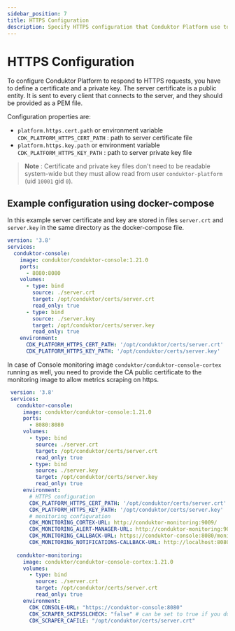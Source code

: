 ```yaml
---
sidebar_position: 7
title: HTTPS Configuration
description: Specify HTTPS configuration that Conduktor Platform use to respond to HTTPS requests.
---
```


# HTTPS Configuration
To configure Conduktor Platform to respond to HTTPS requests, you have to define a certificate and a private key.
The server certificate is a public entity. It is sent to every client that connects to the server, and they should be provided as a PEM file.

Configuration properties are: 
- `platform.https.cert.path` or environment variable `CDK_PLATFORM_HTTPS_CERT_PATH` : path to server certificate file
- `platform.https.key.path` or environment variable `CDK_PLATFORM_HTTPS_KEY_PATH` : path to server private key file  

> **Note** : Certificate and private key files don't need to be readable system-wide but they must allow read from
user `conduktor-platform` (uid `10001` gid `0`).

## Example configuration using docker-compose

In this example server certificate and key are stored in files `server.crt` and `server.key` in the same directory as the docker-compose file.

```yaml
version: '3.8'
services:
  conduktor-console:
    image: conduktor/conduktor-console:1.21.0
    ports:
      - 8080:8080
    volumes: 
      - type: bind
        source: ./server.crt
        target: /opt/conduktor/certs/server.crt
        read_only: true
      - type: bind
        source: ./server.key
        target: /opt/conduktor/certs/server.key
        read_only: true
    environment:
      CDK_PLATFORM_HTTPS_CERT_PATH: '/opt/conduktor/certs/server.crt'
      CDK_PLATFORM_HTTPS_KEY_PATH: '/opt/conduktor/certs/server.key'
```

In case of Console monitoring image `conduktor/conduktor-console-cortex` running as well, you need to provide the CA public certificate to the monitoring image to allow metrics scraping on https. 

```yaml
 version: '3.8'
 services:
   conduktor-console:
     image: conduktor/conduktor-console:1.21.0
     ports:
       - 8080:8080
     volumes:
       - type: bind
         source: ./server.crt
         target: /opt/conduktor/certs/server.crt
         read_only: true
       - type: bind
         source: ./server.key
         target: /opt/conduktor/certs/server.key
         read_only: true
     environment:
       # HTTPS configuration
       CDK_PLATFORM_HTTPS_CERT_PATH: '/opt/conduktor/certs/server.crt'
       CDK_PLATFORM_HTTPS_KEY_PATH: '/opt/conduktor/certs/server.key'
       # monitoring configuration
       CDK_MONITORING_CORTEX-URL: http://conduktor-monitoring:9009/
       CDK_MONITORING_ALERT-MANAGER-URL: http://conduktor-monitoring:9010/
       CDK_MONITORING_CALLBACK-URL: https://conduktor-console:8080/monitoring/api/
       CDK_MONITORING_NOTIFICATIONS-CALLBACK-URL: http://localhost:8080
       
   conduktor-monitoring:
     image: conduktor/conduktor-console-cortex:1.21.0
     volumes:
       - type: bind
         source: ./server.crt
         target: /opt/conduktor/certs/server.crt
         read_only: true
     environment:
       CDK_CONSOLE-URL: "https://conduktor-console:8080"
       CDK_SCRAPER_SKIPSSLCHECK: "false" # can be set to true if you don't want to check the certificate
       CDK_SCRAPER_CAFILE: "/opt/conduktor/certs/server.crt"
```
